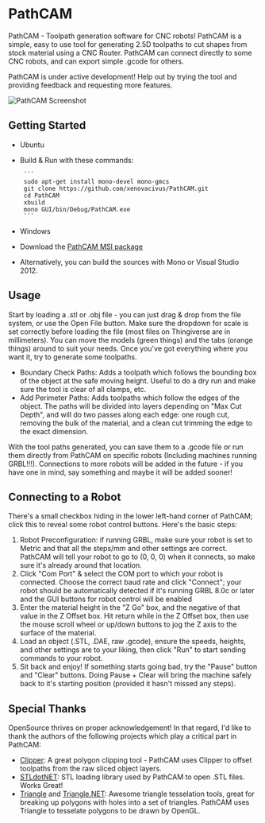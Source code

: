 PathCAM
=======

PathCAM - Toolpath generation software for CNC robots!  PathCAM is a simple, easy to use tool for generating 2.5D toolpaths to cut shapes from stock material using a CNC Router.  PathCAM can connect directly to some CNC robots, and can export simple .gcode for others.

PathCAM is under active development!  Help out by trying the tool and providing feedback and requesting more features.

![PathCAM Screenshot](https://raw.github.com/xenovacivus/PathCAM/master/Examples/screenshot.png)


Getting Started
---------------

* Ubuntu
 * Build & Run with these commands:
        
        ```
        sudo apt-get install mono-devel mono-gmcs
        git clone https://github.com/xenovacivus/PathCAM.git
        cd PathCAM
        xbuild
        mono GUI/bin/Debug/PathCAM.exe
        ```

* Windows
 * Download the [PathCAM MSI package](https://github.com/xenovacivus/PathCAM/blob/master/Installer/PathCAM.msi?raw=true)
 * Alternatively, you can build the sources with Mono or Visual Studio 2012.


Usage
------------

Start by loading a .stl or .obj file - you can just drag & drop from the file system, or use the Open File button.  Make sure the dropdown for scale is set correctly before loading the file (most files on Thingiverse are in millimeters).  You can move the models (green things) and the tabs (orange things) around to suit your needs.  Once you've got everything where you want it, try to generate some toolpaths.

* Boundary Check Paths: Adds a toolpath which follows the bounding box of the object at the safe moving height.  Useful to do a dry run and make sure the tool is clear of all clamps, etc.
* Add Perimeter Paths: Adds toolpaths which follow the edges of the object.  The paths will be divided into layers depending on "Max Cut Depth", and will do two passes along each edge: one rough cut, removing the bulk of the material, and a clean cut trimming the edge to the exact dimension.

With the tool paths generated, you can save them to a .gcode file or run them directly from PathCAM on specific robots (Including machines running GRBL!!!).  Connections to more robots will be added in the future - if you have one in mind, say something and maybe it will be added sooner!

Connecting to a Robot
---------------------

There's a small checkbox hiding in the lower left-hand corner of PathCAM; click this to reveal some robot control buttons.  Here's the basic steps:

1. Robot Preconfiguration: if running GRBL, make sure your robot is set to Metric and that all the steps/mm and other settings are correct.  PathCAM will tell your robot to go to (0, 0, 0) when it connects, so make sure it's already around that location.
1. Click "Com Port" & select the COM port to which your robot is connected.  Choose the correct baud rate and click "Connect"; your robot should be automatically detected if it's running GRBL 8.0c or later and the GUI buttons for robot control will be enabled
1. Enter the material height in the "Z Go" box, and the negative of that value in the Z Offset box.  Hit return while in the Z Offset box, then use the mouse scroll wheel or up/down buttons to jog the Z axis to the surface of the material.
1. Load an object (.STL, .DAE, raw .gcode), ensure the speeds, heights, and other settings are to your liking, then click "Run" to start sending commands to your robot.
1. Sit back and enjoy!  If something starts going bad, try the "Pause" button and "Clear" buttons.  Doing Pause + Clear will bring the machine safely back to it's starting position (provided it hasn't missed any steps).

Special Thanks
--------------

OpenSource thrives on proper acknowledgement!  In that regard, I'd like to thank the authors of the following projects which play a critical part in PathCAM:

* [Clipper](http://www.angusj.com/delphi/clipper.php): A great polygon clipping tool - PathCAM uses Clipper to offset toolpaths from the raw sliced object layers.
* [STLdotNET](https://github.com/QuantumConcepts/STLdotNET): STL loading library used by PathCAM to open .STL files.  Works Great!
* [Triangle](http://www.cs.cmu.edu/~quake/triangle.html) and [Triangle.NET](http://triangle.codeplex.com/): Awesome triangle tesselation tools, great for breaking up polygons with holes into a set of triangles.  PathCAM uses Triangle to tesselate polygons to be drawn by OpenGL.

